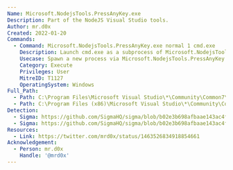 ```yaml
---
Name: Microsoft.NodejsTools.PressAnyKey.exe
Description: Part of the NodeJS Visual Studio tools.
Author: mr.d0x
Created: 2022-01-20
Commands:
  - Command: Microsoft.NodejsTools.PressAnyKey.exe normal 1 cmd.exe
    Description: Launch cmd.exe as a subprocess of Microsoft.NodejsTools.PressAnyKey.exe.
    Usecase: Spawn a new process via Microsoft.NodejsTools.PressAnyKey.exe.
    Category: Execute
    Privileges: User
    MitreID: T1127
    OperatingSystem: Windows
Full_Path:
  - Path: C:\Program Files\Microsoft Visual Studio\*\Community\Common7\IDE\Extensions\Microsoft\NodeJsTools\NodeJsTools\Microsoft.NodejsTools.PressAnyKey.exe
  - Path: C:\Program Files (x86)\Microsoft Visual Studio\*\Community\Common7\IDE\Extensions\Microsoft\NodeJsTools\NodeJsTools\Microsoft.NodejsTools.PressAnyKey.exe
Detection:
  - Sigma: https://github.com/SigmaHQ/sigma/blob/b02e3b698afbaae143ac4fb36236eb0b41122ed7/rules/windows/process_creation/proc_creation_win_renamed_pressanykey.yml
  - Sigma: https://github.com/SigmaHQ/sigma/blob/b02e3b698afbaae143ac4fb36236eb0b41122ed7/rules/windows/process_creation/proc_creation_win_pressanykey_lolbin_execution.yml
Resources:
  - Link: https://twitter.com/mrd0x/status/1463526834918854661
Acknowledgement:
  - Person: mr.d0x
    Handle: '@mrd0x'
---
```

